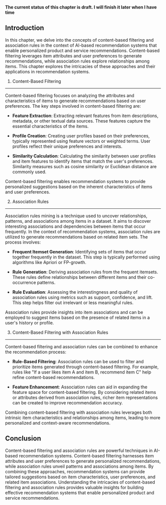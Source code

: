 **The current status of this chapter is draft. I will finish it later when I have time**

Introduction
------------

In this chapter, we delve into the concepts of content-based filtering and association rules in the context of AI-based recommendation systems that enable personalized product and service recommendations. Content-based filtering leverages item attributes and user preferences to generate recommendations, while association rules explore relationships among items. This chapter explores the intricacies of these approaches and their applications in recommendation systems.

1. Content-Based Filtering
--------------------------

Content-based filtering focuses on analyzing the attributes and characteristics of items to generate recommendations based on user preferences. The key steps involved in content-based filtering are:

* **Feature Extraction**: Extracting relevant features from item descriptions, metadata, or other textual data sources. These features capture the essential characteristics of the items.

* **Profile Creation**: Creating user profiles based on their preferences, typically represented using feature vectors or weighted terms. User profiles reflect their unique preferences and interests.

* **Similarity Calculation**: Calculating the similarity between user profiles and item features to identify items that match the user's preferences. Similarity measures such as cosine similarity or Euclidean distance are commonly used.

Content-based filtering enables recommendation systems to provide personalized suggestions based on the inherent characteristics of items and user preferences.

2. Association Rules
--------------------

Association rules mining is a technique used to uncover relationships, patterns, and associations among items in a dataset. It aims to discover interesting associations and dependencies between items that occur frequently. In the context of recommendation systems, association rules are utilized to generate recommendations based on related item sets. The process involves:

* **Frequent Itemset Generation**: Identifying sets of items that occur together frequently in the dataset. This step is typically performed using algorithms like Apriori or FP-growth.

* **Rule Generation**: Deriving association rules from the frequent itemsets. These rules define relationships between different items and their co-occurrence patterns.

* **Rule Evaluation**: Assessing the interestingness and quality of association rules using metrics such as support, confidence, and lift. This step helps filter out irrelevant or less meaningful rules.

Association rules provide insights into item associations and can be employed to suggest items based on the presence of related items in a user's history or profile.

3. Content-Based Filtering with Association Rules
-------------------------------------------------

Content-based filtering and association rules can be combined to enhance the recommendation process:

* **Rule-Based Filtering**: Association rules can be used to filter and prioritize items generated through content-based filtering. For example, rules like "If a user likes item A and item B, recommend item C" help refine content-based recommendations.

* **Feature Enhancement**: Association rules can aid in expanding the feature space for content-based filtering. By considering related items or attributes derived from association rules, richer item representations can be created to improve recommendation accuracy.

Combining content-based filtering with association rules leverages both intrinsic item characteristics and relationships among items, leading to more personalized and context-aware recommendations.

Conclusion
----------

Content-based filtering and association rules are powerful techniques in AI-based recommendation systems. Content-based filtering harnesses item attributes and user preferences to generate personalized recommendations, while association rules unveil patterns and associations among items. By combining these approaches, recommendation systems can provide tailored suggestions based on item characteristics, user preferences, and related item associations. Understanding the intricacies of content-based filtering and association rules provides valuable insights for building effective recommendation systems that enable personalized product and service recommendations.
